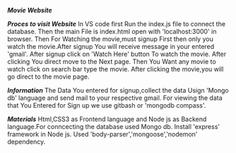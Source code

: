 ***Movie Website***</br>

***Proces to visit Website***
In VS code first Run the index.js file to connect the database.
Then the main File is index.html open with 'localhost:3000' in browser.
Then For Watching the movie,must signup First then only you watch the movie.After signup You will receive message in your entered 'gmail'.
After signup click on 'Watch Here' button To watch the movie.
After clicking You direct move to the Next page.
Then You Want any movie to watch click on search bar type the movie.
After clicking the movie,you will go direct to the movie page.

***Information***
The Data You entered for signup,collect the data Usign 'Mongo db' language and send mail to your respective gmail.
For viewing the data that You Entered for Sign up we use gitbash or 'mongodb compass'.

***Materials***
 Html,CSS3 as Frontend language and Node js as Backend language.For conncecting the database  used Mongo db.
 Install 'express' framework in Node js.
Used 'body-parser','mongoose','nodemon' dependency.
